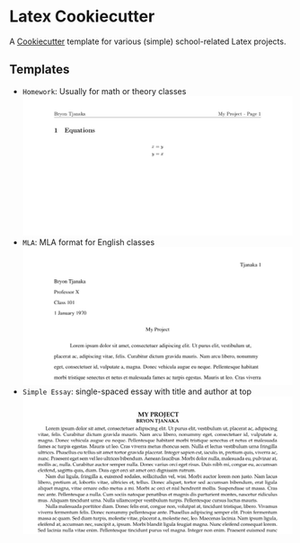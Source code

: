 # Latex Cookiecutter

A [Cookiecutter](https://cookiecutter.readthedocs.io/en/latest/) template for
various (simple) school-related Latex projects.

## Templates

- `Homework`: Usually for math or theory classes
  ![Homework sample](docs/samples/homework.png)
- `MLA`: MLA format for English classes ![MLA sample](docs/samples/mla.png)
- `Simple Essay`: single-spaced essay with title and author at top
  ![Simple Essay sample](docs/samples/simple-essay.png)
